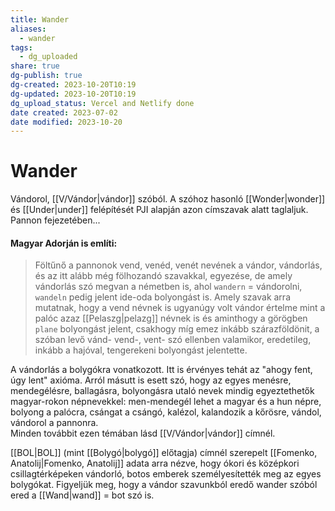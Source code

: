 ```yaml
---
title: Wander
aliases:
  - wander
tags:
  - dg_uploaded
share: true
dg-publish: true
dg-created: 2023-10-20T10:19
dg-updated: 2023-10-20T10:19
dg_upload_status: Vercel and Netlify done
date created: 2023-07-02
date modified: 2023-10-20
---
```


# Wander

Vándorol, [[V/Vándor\|vándor]] szóból. A szóhoz hasonló [[Wonder\|wonder]] és [[Under\|under]] felépítését PJI alapján azon címszavak alatt taglaljuk. Pannon fejezetében...

#### Magyar Adorján is említi:

> Föltűnő a pannonok vend, venéd, venét nevének a vándor, vándorlás, és az itt alább még fölhozandó szavakkal, egyezése, de amely vándorlás szó megvan a németben is, ahol `wandern` = vándorolni, `wandeln` pedig jelent ide-oda bolyongást is. Amely szavak arra mutatnak, hogy a vend névnek is ugyanúgy volt vándor értelme mint a palóc azaz [[Pelaszg\|pelazg]] névnek is és aminthogy a görögben `plane` bolyongást jelent, csakhogy míg emez inkább szárazföldönit, a szóban levő vánd- vend-, vent- szó ellenben valamikor, eredetileg, inkább a hajóval, tengerekeni bolyongást jelentette.  

A vándorlás a bolygókra vonatkozott. Itt is érvényes tehát az "ahogy fent, úgy lent" axióma. Arról másutt is esett szó, hogy az egyes menésre, mendegélésre, ballagásra, bolyongásra utaló nevek mindig egyeztethetők magyar-rokon népnevekkel: men-mendegél lehet a magyar és a hun népre, bolyong a palócra, csángat a csángó, kalézol, kalandozik a kőrösre, vándol, vándorol a pannonra.  
Minden továbbit ezen témában lásd [[V/Vándor\|vándor]] címnél.  

[[BOL\|BOL]] (mint [[Bolygó\|bolygó]] előtagja) címnél szerepelt [[Fomenko, Anatolij\|Fomenko, Anatolij]] adata arra nézve, hogy ókori és középkori csillagtérképeken vándorló, botos emberek személyesítették meg az egyes bolygókat. Figyeljük meg, hogy a vándor szavunkból eredő wander szóból ered a [[Wand\|wand]] = bot szó is.  